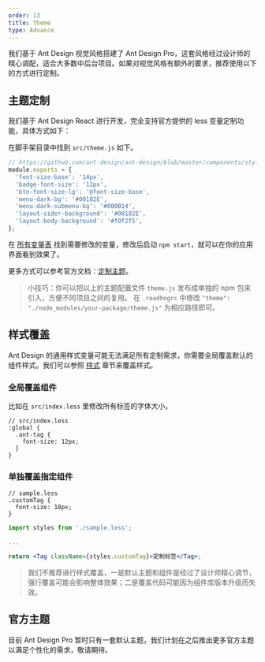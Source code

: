 ```yaml
---
order: 13
title: Theme 
type: Advance
---
```


我们基于 Ant Design 视觉风格搭建了 Ant Design Pro，这套风格经过设计师的精心调配，适合大多数中后台项目。如果对视觉风格有额外的要求，推荐使用以下的方式进行定制。

## 主题定制

我们基于 Ant Design React 进行开发，完全支持官方提供的 less 变量定制功能，具体方式如下：

在脚手架目录中找到 `src/theme.js` 如下。

```js
// https://github.com/ant-design/ant-design/blob/master/components/style/themes/default.less
module.exports = {
  'font-size-base': '14px',
  'badge-font-size': '12px',
  'btn-font-size-lg': '@font-size-base',
  'menu-dark-bg': '#00182E',
  'menu-dark-submenu-bg': '#000B14',
  'layout-sider-background': '#00182E',
  'layout-body-background': '#f0f2f5',
};
```

在 [所有变量表](https://github.com/ant-design/ant-design/blob/master/components/style/themes/default.less) 找到需要修改的变量，修改后启动 `npm start`，就可以在你的应用界面看到效果了。

更多方式可以参考官方文档：[定制主题](http://ant.design/docs/react/customize-theme-cn)。

> 小技巧：你可以把以上的主题配置文件 `theme.js` 发布成单独的 npm 包来引入，方便不同项目之间的复用。
> 在 `.roadhogrc` 中修改 `"theme": "./node_modules/your-package/theme.js"` 为相应路径即可。

## 样式覆盖

Ant Design 的通用样式变量可能无法满足所有定制需求，你需要全局覆盖默认的组件样式。我们可以参照 [样式](/docs/style) 章节来覆盖样式。

### 全局覆盖组件

比如在 `src/index.less` 里修改所有标签的字体大小。

```less
// src/index.less
:global {
  .ant-tag {
    font-size: 12px;
  }
}
```

### 单独覆盖指定组件

```less
// sample.less
.customTag {
  font-size: 18px;
}
```

```jsx
import styles from './sample.less';

...

return <Tag className={styles.customTag}>定制标签</Tag>;
```

> 我们不推荐进行样式覆盖，一是默认主题和组件是经过了设计师精心调节，强行覆盖可能会影响整体效果；二是覆盖代码可能因为组件库版本升级而失效。

## 官方主题

目前 Ant Design Pro 暂时只有一套默认主题，我们计划在之后推出更多官方主题以满足个性化的需求，敬请期待。
